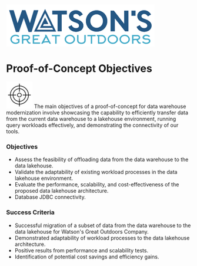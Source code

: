 ![Watsons](wxd-images/watsons-go-logo-small.png)

# Proof-of-Concept Objectives

![Watsons](wxd-images/poc-target.png)
The main objectives of a proof-of-concept for data warehouse modernization involve showcasing the capability to efficiently transfer data from the current data warehouse to a lakehouse environment, running query workloads effectively, and demonstrating the connectivity of our tools.

### Objectives
* Assess the feasibility of offloading data from the data warehouse to the data lakehouse.
* Validate the adaptability of existing workload processes in the data lakehouse environment.
* Evaluate the performance, scalability, and cost-effectiveness of the proposed data lakehouse architecture.
* Database JDBC connectivity.

### Success Criteria
* Successful migration of a subset of data from the data warehouse to the data lakehouse for Watson's Great Outdoors Company.
* Demonstrated adaptability of workload processes to the data lakehouse architecture.
* Positive results from performance and scalability tests.
* Identification of potential cost savings and efficiency gains.